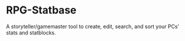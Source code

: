 # RPG-Statbase
A storyteller/gamemaster tool to create, edit, search, and sort your PCs' stats and statblocks.
